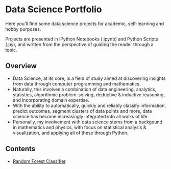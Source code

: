 # Data Science Portfolio

Here you'll find some data science projects for academic, self-learning and hobby purposes.

Projects are presented in iPython Notebooks (.ipynb) and Python Scripts (.py), and written from the perspective of guiding the reader through a topic.

## Overview
- Data Science, at its core, is a field of study aimed at discovering insights from data through computer programming and mathematics.
- Naturally, this involves a combination of data engineering, analytics, statistics, algorithmic problem-solving, deductive & inductive reasoning, and incorporating domain expertise.
- With the ability to automatically, quickly and reliably classify information, predict outcomes, segment clusters of data points and more, data science has become increasingly integrated into all walks of life.
- Personally, my involvement with data science stems from a backgound in mathematics and physics, with focus on statistical analysis & visualization, and applying all of these through Python.

## Contents
- [Random Forest Classifier](https://github.com/callumc789/data-science/tree/main/classification/random-forest)
